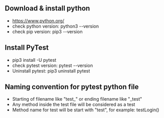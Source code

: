 ## Download & install python
- https://www.python.org/
- check python version: python3 --version
- check pip version: pip3 --version

## Install PyTest
- pip3 install -U pytest
- check pytest version: pytest --version
- Uninstall pytest: pip3 uninstall pytest

## Naming convention for pytest python file
- Starting of filename like "test_" or ending filename like "_test"
- Any method inside the test file will be considered as a test
- Method name for test will be start with "test", for example: testLogin()